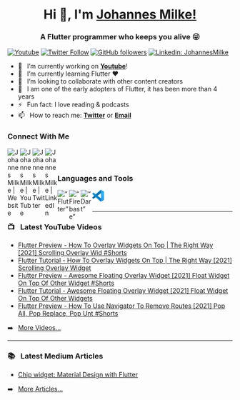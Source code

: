 <h1 align="center"> Hi 👋, I'm <a href="https://www.youtube.com/channel/UC0FD2apauvegCcsvqIBceLA?sub_confirmation=1">Johannes Milke!</a></h1>
<h3 align="center">A Flutter programmer who keeps you alive 😜</h3>

[![Youtube](https://img.shields.io/static/v1?label=JohannesMilke&message=Subscribe&logo=YouTube&color=FF0000&style=for-the-badge)][youtube]
[![Twitter Follow](https://img.shields.io/twitter/follow/JohannesMilke?color=1DA1F2&label=Followers&logo=twitter&style=for-the-badge)][twitter]
[![GitHub followers](https://img.shields.io/github/followers/JohannesMilke?logo=GitHub&style=for-the-badge)][github]
[![Linkedin: JohannesMilke](https://img.shields.io/badge/-CONNECT-blue?style=for-the-badge&logo=Linkedin&link=https://www.linkedin.com/in/JohannesMilke/)][linkedin]

- 🔭 &ensp;I’m currently working on [**Youtube**][youtube]!
- 🌱 &ensp;I’m currently learning Flutter ❤️
- 👯 &ensp;I’m looking to collaborate with other content creators
- 🗿 &ensp;I am one of the early adopters of Flutter, it has been more than 4 years
- ⚡ &ensp;Fun fact: I love reading & podcasts
- 📫 &ensp;How to reach me: [**Twitter**][twitter] or [**Email**][email]

### Connect With Me

[<img align="left" alt="Johannes Milke | Website" width="28px" src="https://firebasestorage.googleapis.com/v0/b/web-johannesmilke.appspot.com/o/other%2Fsocial%2Fwebsite.png?alt=media" />][website]
[<img align="left" alt="Johannes Milke | YouTube" width="28px" src="https://firebasestorage.googleapis.com/v0/b/web-johannesmilke.appspot.com/o/other%2Fsocial%2Fyoutube.png?alt=media" />][youtube]
[<img align="left" alt="Johannes Milke | Twitter" width="28px" src="https://firebasestorage.googleapis.com/v0/b/web-johannesmilke.appspot.com/o/other%2Fsocial%2Ftwitter.png?alt=media" />][twitter]
[<img align="left" alt="Johannes Milke | LinkedIn" width="28px" src="https://firebasestorage.googleapis.com/v0/b/web-johannesmilke.appspot.com/o/other%2Fsocial%2Flinkedin.png?alt=media" />][linkedin]

<!--[<img align="left" alt="Johannes Milke | Instagram" width="28px" src="https://firebasestorage.googleapis.com/v0/b/web-johannesmilke.appspot.com/o/other%2Fsocial%2Finstagram.png?alt=media" />][instagram]
[<img align="left" alt="Johannes Milke | Facebook" width="28px" src="https://firebasestorage.googleapis.com/v0/b/web-johannesmilke.appspot.com/o/other%2Fsocial%2Ffacebook.png?alt=media" />][facebook]
[<img align="left" alt="Johannes Milke | Medium" width="28px" src="https://firebasestorage.googleapis.com/v0/b/web-johannesmilke.appspot.com/o/other%2Fsocial%2Fmedium.png?alt=media" />][medium] -->


<br />
<br />

### Languages and Tools
[<img align="left" alt=“Flutter” width="26px" src="https://www.vectorlogo.zone/logos/flutterio/flutterio-icon.svg" />][youtube]
[<img align="left" alt=“Firebase” width="26px" src="https://www.vectorlogo.zone/logos/firebase/firebase-icon.svg" />][youtube]
[<img align="left" alt=“Dart” width="26px" src="https://www.vectorlogo.zone/logos/dartlang/dartlang-icon.svg" />][youtube]
[<img align="left" alt=“Github” width="26px" src="https://raw.githubusercontent.com/github/explore/80688e429a7d4ef2fca1e82350fe8e3517d3494d/topics/visual-studio-code/visual-studio-code.png" />][youtube]



<br />
<br />

---

### 📺 &ensp;Latest YouTube Videos

<!-- YOUTUBE:START -->
- [Flutter Preview - How To Overlay Widgets On Top | The Right Way [2021] Scrolling Overlay Wid #Shorts](https://www.youtube.com/watch?v=tLke7_EfKdY)
- [Flutter Tutorial - How To Overlay Widgets On Top | The Right Way [2021] Scrolling Overlay Widget](https://www.youtube.com/watch?v=OOEyJ0ct0Sg)
- [Flutter Preview - Awesome Floating Overlay Widget [2021] Float Widget On Top Of Other Widget #Shorts](https://www.youtube.com/watch?v=rCzwn_3VkBM)
- [Flutter Tutorial - Awesome Floating Overlay Widget [2021] Float Widget On Top Of Other Widgets](https://www.youtube.com/watch?v=fhkaDua0rhE)
- [Flutter Preview - How To Use Navigator To Remove Routes [2021] Pop All, Pop Replace, Pop Unt #Shorts](https://www.youtube.com/watch?v=ytRkzF427jc)
<!-- YOUTUBE:END -->

➡️ &ensp;[More Videos...](https://youtube.com/JohannesMilke/videos)

---

### 📚 &ensp;Latest Medium Articles

<!-- BLOG-POST-LIST:START -->
- [Chip widget: Material Design with Flutter](https://medium.com/flutter-community/chip-widget-material-design-with-flutter-4a834553c9ab?source=rss-1d0dd7b62afc------2)
<!-- BLOG-POST-LIST:END -->

➡️ &ensp;[More Articles...](https://medium.com/@JohannesMilke)



[website]: https://johannesmilke.com
[twitter]: https://twitter.com/intent/follow?original_referer=https%3A%2F%2Fgithub.com%2FJohannesMilke&screen_name=JohannesMilke
[youtube]: https://www.youtube.com/channel/UC0FD2apauvegCcsvqIBceLA?sub_confirmation=1
[linkedin]: https://linkedin.com/in/JohannesMilke
[github]: https://github.com/JohannesMilke
[instagram]: https://www.instagram.com/johannesmilke
[facebook]: https://www.facebook.com/real.JohannesMilke
[medium]: https://medium.com/@JohannesMilke
[email]: mailto:hello@johannesmilke.com
